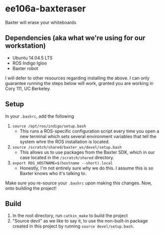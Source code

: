 # ee106a-baxteraser
Baxter will erase your whiteboards

## Dependencies (aka what we're using for our workstation)
* Ubuntu 14.04.5 LTS
* ROS Indigo Igloo
* Baxter robot

I will defer to other resources regarding installing the above. I can only guarantee running the steps below will work, granted you are working in Cory 111, UC Berkeley.

## Setup
In your ```.bashrc```, add the following
1. ```source /opt/ros/indigo/setup.bash```
    * This runs a ROS-specific configuration script every time you open a new terminal which sets several environment variables that tell the system whre the ROS installation is located.
2. ```source /scratch/shared/baxter_ws/devel/setup.bash```
    * This allows us to use packages from the Baxter SDK, which in our case located in the ```/scratch/shared``` directory.
3. ```export ROS_HOSTNAME=$(hostname --short).local```
    * Honestly, I'm not entirely sure why we do this. I assume this is so Baxter knows who it's talking to.

Make sure you re-source your ```.bashrc``` upon making this changes. Now, onto building the project!

## Build
1. In the root directory, run ```catkin_make``` to build the project
2. "Source devil" as we like to say it, to use the non-built-in package created in this project by running ```source devel/setup.bash```.
